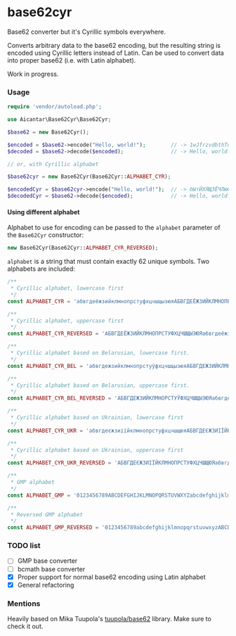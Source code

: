 # base62cyr

Base62 converter but it's Cyrillic symbols everywhere.

Converts arbitrary data to the base62 encoding, but the resulting string is encoded using Cyrillic letters
instead of Latin. Can be used to convert data into proper base62 (i.e. with Latin alphabet).

Work in progress.

### Usage

```php
require 'vendor/autoload.php';

use Aicantar\Base62Cyr\Base62Cyr;

$base62 = new Base62Cyr();

$encoded = $base62->encode("Hello, world!");        // -> 1wJfrzvdbthTq5ANZB
$decoded = $base62->decode($encoded);               // -> Hello, world!

// or, with Cyrillic alphabet

$base62cyr = new Base62Cyr(Base62Cyr::ALPHABET_CYR);

$encodedCyr = $base62cyr->encode("Hello, world!");  // -> бЫтЙХЯЩЗЁЧЛюФейцДк
$decodedCyr = $base62->decode($encoded);            // -> Hello, world!
```

#### Using different alphabet

Alphabet to use for encoding can be passed to the `alphabet` parameter of the `Base62Cyr` constructor:

```php
new Base62Cyr(Base62Cyr::ALPHABET_CYR_REVERSED);
```

`alphabet` is a string that must contain exactly 62 unique symbols. Two alphabets are included:

```php
/**
 * Cyrillic alphabet, lowercase first
 */
const ALPHABET_CYR = 'абвгдеёжзийклмнопрстуфхцчшщыэюяАБВГДЕЁЖЗИЙКЛМНОПРСТУФХЦЧШЩЫЭЮЯ';

/**
 * Cyrillic alphabet, uppercase first
 */
const ALPHABET_CYR_REVERSED = 'АБВГДЕЁЖЗИЙКЛМНОПРСТУФХЦЧШЩЫЭЮЯабвгдеёжзийклмнопрстуфхцчшщыэюя';

/**
 * Cyrillic alphabet based on Belarusian, lowercase first.
 */
const ALPHABET_CYR_BEL = 'абвгдежзийклмнопрстуўфхцчшщыэюяАБВГДЕЖЗИЙКЛМНОРСТУЎФХЦЧШЩЫЭЮЯ';

/**
 * Cyrillic alphabet based on Belarusian, uppercase first.
 */
const ALPHABET_CYR_BEL_REVERSED = 'АБВГДЕЖЗИЙКЛМНОРСТУЎФХЦЧШЩЫЭЮЯабвгдежзийклмнопрстуўфхцчшщыэюя';

/**
 * Cyrillic alphabet based on Ukrainian, lowercase first
 */
const ALPHABET_CYR_UKR = 'абвгдеєжзиіїйклмнопрстуфхцчшщюяАБВГДЕЄЖЗИІЇЙКЛМНОПРСТУФХЦЧШЩЮЯ';

/**
 * Cyrillic alphabet based on Ukrainian, uppercase first
 */
const ALPHABET_CYR_UKR_REVERSED = 'АБВГДЕЄЖЗИІЇЙКЛМНОПРСТУФХЦЧШЩЮЯабвгдеєжзиіїйклмнопрстуфхцчшщюя';

/**
 * GMP alphabet
 */
const ALPHABET_GMP = '0123456789ABCDEFGHIJKLMNOPQRSTUVWXYZabcdefghijklmnopqrstuvwxyz';

/**
 * Reversed GMP alphabet
 */
const ALPHABET_GMP_REVERSED = '0123456789abcdefghijklmnopqrstuvwxyzABCDEFGHIJKLMNOPQRSTUVWXYZ';
```

### TODO list

- [ ] GMP base converter
- [ ] bcmath base converter
- [x] Proper support for normal base62 encoding using Latin alphabet
- [x] General refactoring

### Mentions

Heavily based on Mika Tuupola's [tuupola/base62][0] library. Make sure to check it out.

[0]: https://github.com/tuupola/base62